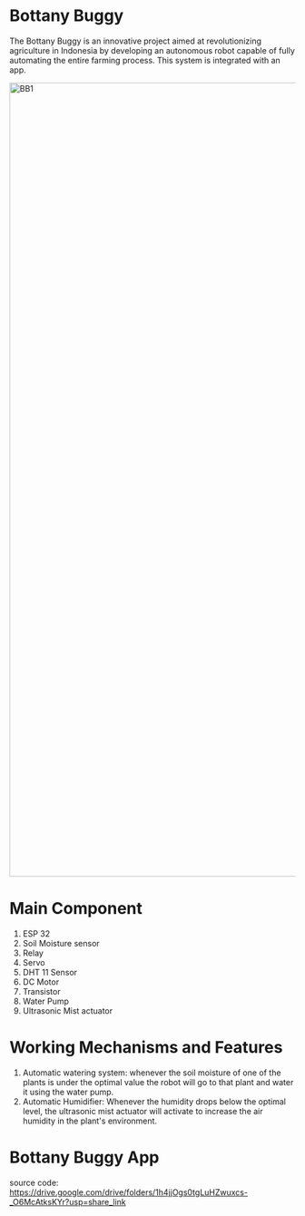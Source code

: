 # Bottany Buggy

The Bottany Buggy is an innovative project aimed at revolutionizing agriculture in Indonesia by developing an autonomous robot capable of fully automating the entire farming process. This system is integrated with an app.

<img width="1400" alt="BB1" src="https://github.com/user-attachments/assets/db8e1fdb-f6bb-4a0a-9c4d-45907044e1a9" />



# Main Component 
1. ESP 32
2. Soil Moisture sensor
3. Relay
4. Servo
5. DHT 11 Sensor
6. DC Motor
7. Transistor
8. Water Pump
9. Ultrasonic Mist actuator

# Working Mechanisms and Features
1. Automatic watering system: whenever the soil moisture of one of the plants is under the optimal value the robot will go to that plant and water it using the water pump.
2. Automatic Humidifier: Whenever the humidity drops below the optimal level, the ultrasonic mist actuator will activate to increase the air humidity in the plant's environment.

# Bottany Buggy App
source code: https://drive.google.com/drive/folders/1h4jjOgs0tgLuHZwuxcs-_O6McAtksKYr?usp=share_link

